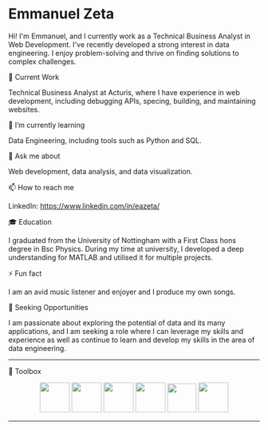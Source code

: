 # Emmanuel Zeta

Hi! I'm Emmanuel, and I currently work as a Technical Business Analyst in Web Development. I've recently developed a strong interest in data engineering. I enjoy problem-solving and thrive on finding solutions to complex challenges.

🔭 Current Work

Technical Business Analyst at Acturis, where I have experience in web development, including debugging APIs, specing, building, and maintaining websites.

🌱 I’m currently learning

Data Engineering, including tools such as Python and SQL.

💬 Ask me about

Web development, data analysis, and data visualization.

📫 How to reach me

LinkedIn: https://www.linkedin.com/in/eazeta/

🎓 Education

I graduated from the University of Nottingham with a First Class hons degree in Bsc Physics. During my time at university, I developed a deep understanding for MATLAB and utilised it for multiple projects.

⚡ Fun fact

I am an avid music listener and enjoyer and I produce my own songs.

🤝 Seeking Opportunities

I am passionate about exploring the potential of data and its many applications, and I am seeking a role where I can leverage my skills and experience as well as continue to learn and develop my skills in the area of data engineering.

---

🧰 Toolbox
<p align="center">
  <img src="https://cdn.jsdelivr.net/gh/devicons/devicon/icons/python/python-original.svg" height=60px/>
  <img src="https://cdn.jsdelivr.net/gh/devicons/devicon/icons/matlab/matlab-original.svg" height=60px/>
  <img src="https://cdn.jsdelivr.net/gh/devicons/devicon/icons/html5/html5-original.svg" height=60px/>
  <img src="https://cdn.jsdelivr.net/gh/devicons/devicon/icons/css3/css3-original.svg" height=60px/>
  <img src="https://cdn.jsdelivr.net/gh/devicons/devicon/icons/javascript/javascript-original.svg" height=58px/>
  <img src="https://cdn.jsdelivr.net/gh/devicons/devicon/icons/sqlite/sqlite-original.svg" height=60px/>
</p>







---
